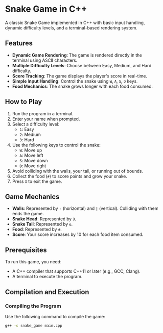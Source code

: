 # Snake Game in C++

A classic Snake Game implemented in C++ with basic input handling, dynamic difficulty levels, and a terminal-based rendering system.

## Features

- **Dynamic Game Rendering**: The game is rendered directly in the terminal using ASCII characters.
- **Multiple Difficulty Levels**: Choose between Easy, Medium, and Hard difficulty.
- **Score Tracking**: The game displays the player's score in real-time.
- **Simple Input Handling**: Control the snake using `W`, `A`, `S`, `D` keys.
- **Food Mechanics**: The snake grows longer with each food consumed.

## How to Play

1. Run the program in a terminal.
2. Enter your name when prompted.
3. Select a difficulty level:
    - `1`: Easy
    - `2`: Medium
    - `3`: Hard
4. Use the following keys to control the snake:
    - `W`: Move up
    - `A`: Move left
    - `S`: Move down
    - `D`: Move right
5. Avoid colliding with the walls, your tail, or running out of bounds.
6. Collect the food (`#`) to score points and grow your snake.
7. Press `X` to exit the game.

## Game Mechanics

- **Walls**: Represented by `-` (horizontal) and `|` (vertical). Colliding with them ends the game.
- **Snake Head**: Represented by `O`.
- **Snake Tail**: Represented by `o`.
- **Food**: Represented by `#`.
- **Score**: Your score increases by 10 for each food item consumed.

## Prerequisites

To run this game, you need:
- A C++ compiler that supports C++11 or later (e.g., GCC, Clang).
- A terminal to execute the program.

## Compilation and Execution

### Compiling the Program
Use the following command to compile the game:
```bash
g++ -o snake_game main.cpp
```